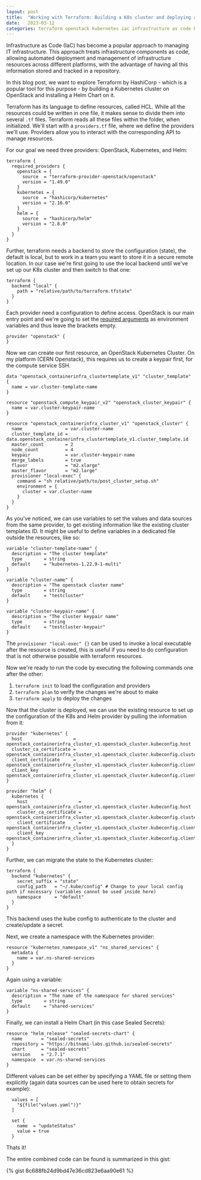 ```yaml
---
layout: post
title:  "Working with Terraform: Building a K8s cluster and deploying a Helm Chart to it on OpenStack"
date:   2023-03-12
categories: terraform openstack kubernetes iac infrastructure as code helm chart
---
```


Infrastructure as Code (IaC) has become a popular approach to managing IT infrastructure. This approach treats infrastructure components as code, allowing automated deployment and management of infrastructure resources across different platforms, with the advantage of having all this information stored and tracked in a repository.

In this blog post, we want to explore Terraform by HashiCorp - which is a popular tool for this purpose - by building a Kubernetes cluster on OpenStack and installing a Helm Chart on it.

Terraform has its language to define resources, called HCL. While all the resources could be written in one file, it makes sense to divide them into several `.tf` files. Terraform reads all these files within the folder, when initialized. 
We'll start with a `providers.tf` file, where we define the providers we'll use. Providers allow you to interact with the corresponding API to manage resources.

For our goal we need three providers: OpenStack, Kubernetes, and Helm:

```hcl
terraform {
  required_providers {
    openstack = {
      source  = "terraform-provider-openstack/openstack"
      version = "1.49.0"
    }
    kubernetes = {
      source  = "hashicorp/kubernetes"
      version = "2.16.0"
    }
    helm = {
      source  = "hashicorp/helm"
      version = "2.8.0"
    }
  }
}
```

Further, terraform needs a backend to store the configuration (state), the default is local, but to work in a team you want to store it in a secure remote location. In our case we're first going to use the local backend until we've set up our K8s cluster and then switch to that one:

```hcl
terraform {
  backend "local" {
    path = "relative/path/to/terraform.tfstate"
  }
}
```

Each provider need a configuration to define access. OpenStack is our main entry point and we're going to set the [required arguments](https://registry.terraform.io/providers/terraform-provider-openstack/openstack/latest/docs#configuration-reference) as environment variables and thus leave the brackets empty.

```hcl
provider "openstack" {
}
```

Now we can create our first resource, an OpenStack Kubernetes Cluster. On my platform (CERN Openstack), this requires us to create a keypair first, for the compute service SSH.

```hcl
data "openstack_containerinfra_clustertemplate_v1" "cluster_template" {
  name = var.cluster-template-name
}

resource "openstack_compute_keypair_v2" "openstack_cluster_keypair" {
  name = var.cluster-keypair-name
}

resource "openstack_containerinfra_cluster_v1" "openstack_cluster" {
  name                = var.cluster-name
  cluster_template_id = data.openstack_containerinfra_clustertemplate_v1.cluster_template.id
  master_count        = 2
  node_count          = 4
  keypair             = var.cluster-keypair-name
  merge_labels        = true
  flavor              = "m2.xlarge"
  master_flavor       = "m2.large"
  provisioner "local-exec" {
    command = "sh relative/path/to/post_cluster_setup.sh"
    environment = {
      cluster = var.cluster-name
    }
  }
}
```

As you've noticed, we can use variables to set the values and data sources from the same provider, to get existing information like the existing cluster templates ID. It might be useful to define variables in a dedicated file outside the resources, like so:

```hcl
variable "cluster-template-name" {
  description = "The cluster template"
  type        = string
  default     = "kubernetes-1.22.9-1-multi"
}

variable "cluster-name" {
  description = "The openstack cluster name"
  type        = string
  default     = "testcluster"
}

variable "cluster-keypair-name" {
  description = "The cluster keypair name"
  type        = string
  default     = "testcluster-keypair"
}
```

The `provisioner "local-exec" {}` can be used to invoke a local executable after the resource is created, this is useful if you need to do configuration that is not otherwise possible with terraform resources.

Now we're ready to run the code by executing the following commands one after the other:

1. `terraform init` to load the configuration and providers
2. `terraform plan` to verify the changes we're about to make
3. `terraform apply` to deploy the changes

Now that the cluster is deployed, we can use the existing resource to set up the configuration of the K8s and Helm provider by pulling the information from it:

```hcl
provider "kubernetes" {
  host                   = openstack_containerinfra_cluster_v1.openstack_cluster.kubeconfig.host
  cluster_ca_certificate = openstack_containerinfra_cluster_v1.openstack_cluster.kubeconfig.cluster_ca_certificate
  client_certificate     = openstack_containerinfra_cluster_v1.openstack_cluster.kubeconfig.client_certificate
  client_key             = openstack_containerinfra_cluster_v1.openstack_cluster.kubeconfig.client_key
}

provider "helm" {
  kubernetes {
    host                   = openstack_containerinfra_cluster_v1.openstack_cluster.kubeconfig.host
    cluster_ca_certificate = openstack_containerinfra_cluster_v1.openstack_cluster.kubeconfig.cluster_ca_certificate
    client_certificate     = openstack_containerinfra_cluster_v1.openstack_cluster.kubeconfig.client_certificate
    client_key             = openstack_containerinfra_cluster_v1.openstack_cluster.kubeconfig.client_key
  }
}
```

Further, we can migrate the state to the Kubernetes cluster:

```hcl
terraform {
  backend "kubernetes" {
    secret_suffix = "state"
    config_path   = "~/.kube/config" # Change to your local config path if necessary (variables cannot be used inside here)
    namespace     = "default"
  }
}
```

This backend uses the kube config to authenticate to the cluster and create/update a secret.

Next, we create a namespace with the Kubernetes provider:

```hcl
resource "kubernetes_namespace_v1" "ns_shared_services" {
  metadata {
    name = var.ns-shared-services
  }
}
```

Again using a variable:

```hcl
variable "ns-shared-services" {
  description = "The name of the namespace for shared services"
  type        = string
  default     = "shared-services"
}
```

Finally, we can install a Helm Chart (in this case Sealed Secrets):

```hcl
resource "helm_release" "sealed-secrets-chart" {
  name       = "sealed-secrets"
  repository = "https://bitnami-labs.github.io/sealed-secrets"
  chart      = "sealed-secrets"
  version    = "2.7.1"
  namespace  = var.ns-shared-services
}
```

Different values can be set either by specifying a YAML file or setting them explicitly (again data sources can be used here to obtain secrets for example):

```hcl
  values = [
    "${file("values.yaml")}"
  ]

  set {
    name  = "updateStatus"
    value = true
  }
```

Thats it!

The entire combined code can be found is summarized in this gist:

{% gist 8c688fb24d9bd47e36cd823e6aa90e61 %}

